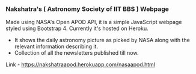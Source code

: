 ### Nakshatra's ( Astronomy Society of IIT BBS ) Webpage

Made using NASA's Open APOD API, it is a simple JavaScript webpage styled using Bootstrap 4. Currently it's hosted on Heroku.

+ It shows the daily astronomy picture as picked by NASA along with the relevant information describing it.
+ Collection of all the newsletters published till now.

Link - https://nakshatraapod.herokuapp.com/nasaapod.html
